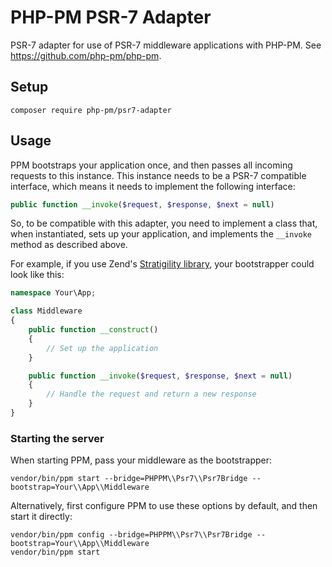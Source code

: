 # PHP-PM PSR-7 Adapter

PSR-7 adapter for use of PSR-7 middleware applications with PHP-PM.
See https://github.com/php-pm/php-pm.

## Setup

```
composer require php-pm/psr7-adapter
```

## Usage

PPM bootstraps your application once, and then passes all incoming requests to this instance.
This instance needs to be a PSR-7 compatible interface, which means it needs to implement the following interface:

```php
public function __invoke($request, $response, $next = null)
```

So, to be compatible with this adapter, you need to implement a class that, when instantiated, sets up your application, and implements the `__invoke` method as described above.

For example, if you use Zend's [Stratigility library](https://github.com/zendframework/zend-stratigility), your bootstrapper could look like this:

```php
namespace Your\App;

class Middleware
{
    public function __construct()
    {
        // Set up the application
    }

    public function __invoke($request, $response, $next = null)
    {
        // Handle the request and return a new response
    }
}
```

### Starting the server

When starting PPM, pass your middleware as the bootstrapper:

```
vendor/bin/ppm start --bridge=PHPPM\\Psr7\\Psr7Bridge --bootstrap=Your\\App\\Middleware
```

Alternatively, first configure PPM to use these options by default, and then start it directly:

```
vendor/bin/ppm config --bridge=PHPPM\\Psr7\\Psr7Bridge --bootstrap=Your\\App\\Middleware
vendor/bin/ppm start
```
